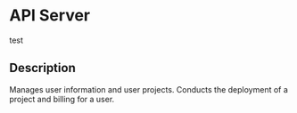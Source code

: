# API Server

test

## Description
Manages user information and user projects. Conducts the deployment of a project and billing for a user. 

